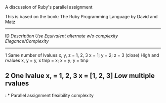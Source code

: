 A discussion of Ruby's parallel assignment

This is based on the book: The Ruby Programming Language by David and Matz

--------------------------------------------------------------------------------------------------------------------------
ID   *Description*            *Use*                      *Equivalent alternate w/o complexity*  *Elegance/Complexity*
--- ----------------------- ---------------------------- -------------------------------------- ---------------------------
1   Same number of lvalues   x, y, z = 1, 2, 3            x = 1; y = 2; z = 3 (close)             High
    and rvalues              x, y = y, x                  tmp = x; x = y; y = tmp

2   One lvalue               x, = 1, 2, 3                 x = [1, 2, 3]                           *Low*
    multiple rvalues                                       
--------------------------------------------------------------------------------------------------------------------------
: * Parallel assignment flexibility complexity